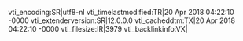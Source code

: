 vti_encoding:SR|utf8-nl
vti_timelastmodified:TR|20 Apr 2018 04:22:10 -0000
vti_extenderversion:SR|12.0.0.0
vti_cacheddtm:TX|20 Apr 2018 04:22:10 -0000
vti_filesize:IR|3979
vti_backlinkinfo:VX|
